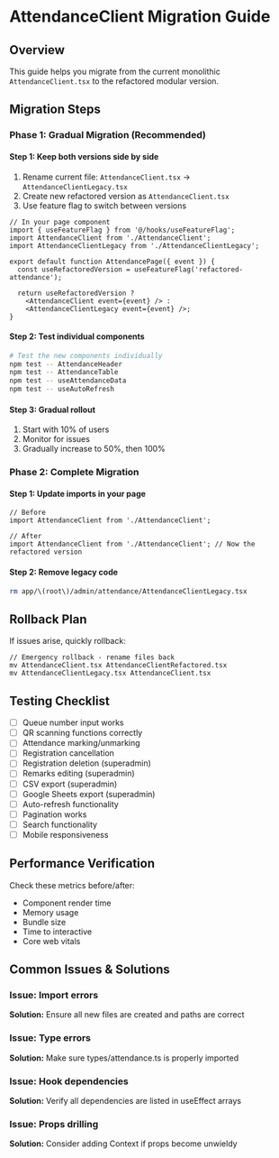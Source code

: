 # AttendanceClient Migration Guide

## Overview
This guide helps you migrate from the current monolithic `AttendanceClient.tsx` to the refactored modular version.

## Migration Steps

### Phase 1: Gradual Migration (Recommended)

#### Step 1: Keep both versions side by side
1. Rename current file: `AttendanceClient.tsx` → `AttendanceClientLegacy.tsx`
2. Create new refactored version as `AttendanceClient.tsx`
3. Use feature flag to switch between versions

```tsx
// In your page component
import { useFeatureFlag } from '@/hooks/useFeatureFlag';
import AttendanceClient from './AttendanceClient';
import AttendanceClientLegacy from './AttendanceClientLegacy';

export default function AttendancePage({ event }) {
  const useRefactoredVersion = useFeatureFlag('refactored-attendance');
  
  return useRefactoredVersion ? 
    <AttendanceClient event={event} /> : 
    <AttendanceClientLegacy event={event} />;
}
```

#### Step 2: Test individual components
```bash
# Test the new components individually
npm test -- AttendanceHeader
npm test -- AttendanceTable  
npm test -- useAttendanceData
npm test -- useAutoRefresh
```

#### Step 3: Gradual rollout
1. Start with 10% of users
2. Monitor for issues
3. Gradually increase to 50%, then 100%

### Phase 2: Complete Migration

#### Step 1: Update imports in your page
```tsx
// Before
import AttendanceClient from './AttendanceClient';

// After  
import AttendanceClient from './AttendanceClient'; // Now the refactored version
```

#### Step 2: Remove legacy code
```bash
rm app/\(root\)/admin/attendance/AttendanceClientLegacy.tsx
```

## Rollback Plan

If issues arise, quickly rollback:

```tsx
// Emergency rollback - rename files back
mv AttendanceClient.tsx AttendanceClientRefactored.tsx
mv AttendanceClientLegacy.tsx AttendanceClient.tsx
```

## Testing Checklist

- [ ] Queue number input works
- [ ] QR scanning functions correctly  
- [ ] Attendance marking/unmarking
- [ ] Registration cancellation
- [ ] Registration deletion (superadmin)
- [ ] Remarks editing (superadmin)
- [ ] CSV export (superadmin)
- [ ] Google Sheets export (superadmin)
- [ ] Auto-refresh functionality
- [ ] Pagination works
- [ ] Search functionality
- [ ] Mobile responsiveness

## Performance Verification

Check these metrics before/after:
- Component render time
- Memory usage
- Bundle size
- Time to interactive
- Core web vitals

## Common Issues & Solutions

### Issue: Import errors
**Solution:** Ensure all new files are created and paths are correct

### Issue: Type errors  
**Solution:** Make sure types/attendance.ts is properly imported

### Issue: Hook dependencies
**Solution:** Verify all dependencies are listed in useEffect arrays

### Issue: Props drilling
**Solution:** Consider adding Context if props become unwieldy 